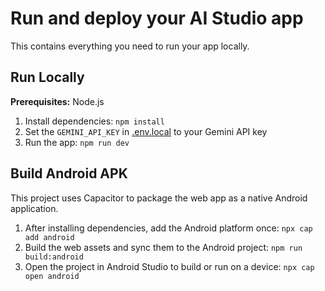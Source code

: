 # Run and deploy your AI Studio app

This contains everything you need to run your app locally.

## Run Locally

**Prerequisites:**  Node.js


1. Install dependencies:
   `npm install`
2. Set the `GEMINI_API_KEY` in [.env.local](.env.local) to your Gemini API key
3. Run the app:
  `npm run dev`

## Build Android APK

This project uses Capacitor to package the web app as a native Android application.

1. After installing dependencies, add the Android platform once:
   `npx cap add android`
2. Build the web assets and sync them to the Android project:
   `npm run build:android`
3. Open the project in Android Studio to build or run on a device:
   `npx cap open android`
